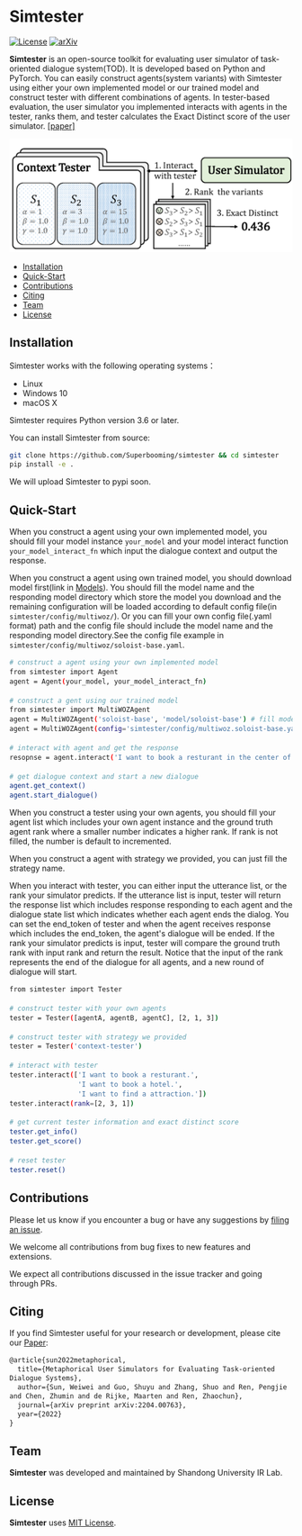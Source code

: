 # Simtester

[comment]: <> ([![Pypi Latest Version]&#40;https://img.shields.io/pypi/v/crslab&#41;]&#40;https://pypi.org/project/crslab&#41;)

[comment]: <> ([![Release]&#40;https://img.shields.io/github/v/release/rucaibox/crslab.svg&#41;]&#40;https://github.com/rucaibox/crslab/releases&#41;)
[![License](https://img.shields.io/badge/License-MIT-blue.svg)](./LICENSE)
[![arXiv](https://img.shields.io/badge/arXiv-Simtester-%23B21B1B)](https://arxiv.org/abs/2204.00763)

[comment]: <> ([![Documentation Status]&#40;https://readthedocs.org/projects/crslab/badge/?version=latest&#41;]&#40;https://crslab.readthedocs.io/en/latest/?badge=latest&#41;)

[comment]: <> (| [Docs]&#40;https://crslab.readthedocs.io/en/latest/?badge=latest&#41;)

[comment]: <> (| [中文版]&#40;./README_CN.md&#41;)

**Simtester** is an open-source toolkit for evaluating user simulator of task-oriented dialogue system(TOD). It is
developed based on Python and PyTorch. You can easily construct agents(system variants) with Simtester using either your
own implemented model or our trained model and construct tester with different combinations of agents. In tester-based
evaluation, the user simulator you implemented interacts with agents in the tester, ranks them, and tester calculates
the Exact Distinct score of the user simulator. [[paper]](https://arxiv.org/pdf/2204.00763.pdf)

![Simtester](https://raw.githubusercontent.com/Superbooming/simtester/master/resource/fig/tester.png?token=GHSAT0AAAAAABZU3BQINX6C27DQVICKNJBCY3CDAGA)

- [Installation](#Installation)
- [Quick-Start](#Quick-Start)
- [Contributions](#Contributions)
- [Citing](#Citing)
- [Team](#Team)
- [License](#License)

[comment]: <> (## Updates)

[comment]: <> (2022.10.28:)

[comment]: <> (-Add )

## Installation

Simtester works with the following operating systems：

- Linux
- Windows 10
- macOS X

Simtester requires Python version 3.6 or later.

[comment]: <> (Simtester requires torch version 1.4.0 or later. If you want to use CRSLab with GPU, please ensure that CUDA or CUDAToolkit version is 9.2 or later. Please use the combinations shown in this [Link]&#40;https://pytorch-geometric.com/whl/&#41; to ensure the normal operation of PyTorch Geometric.)

[comment]: <> (You can install from pip:)

[comment]: <> (```bash)

[comment]: <> (pip install crslab)

[comment]: <> (```)

You can install Simtester from source:

```bash
git clone https://github.com/Superbooming/simtester && cd simtester
pip install -e .
```

We will upload Simtester to pypi soon.

## Quick-Start

When you construct a agent using your own implemented model, you should fill your model instance `your_model`
and your model interact function `your_model_interact_fn` which input the dialogue context and output the response.

When you construct a agent using own trained model, you should download model first(link in [Models](#Models)). You
should fill the model name and the responding model directory which store the model you download and the remaining
configuration will be loaded according to default config file(in `simtester/config/multiwoz/`). Or you can fill your own
config file(.yaml format) path and the config file should include the model name and the responding model directory.See
the config file example in `simtester/config/multiwoz/soloist-base.yaml`.

```bash
# construct a agent using your own implemented model 
from simtester import Agent
agent = Agent(your_model, your_model_interact_fn)

# construct a gent using our trained model
from simtester import MultiWOZAgent
agent = MultiWOZAgent('soloist-base', 'model/soloist-base') # fill model name and model directory
agent = MultiWOZAgent(config='simtester/config/multiwoz.soloist-base.yaml') # fill config path

# interact with agent and get the response
resopnse = agent.interact('I want to book a resturant in the center of city.')

# get dialogue context and start a new dialogue
agent.get_context()
agent.start_dialogue()
```

When you construct a tester using your own agents, you should fill your agent list which includes your own agent
instance and the ground truth agent rank where a smaller number indicates a higher rank. If rank is not filled, the
number is default to incremented.

When you construct a agent with strategy we provided, you can just fill the strategy name.

When you interact with tester, you can either input the utterance list, or the rank your simulator predicts. If the
utterance list is input, tester will return the response list which includes response responding to each agent and the
dialogue state list which indicates whether each agent ends the dialog. You can set the end_token of tester and when the
agent receives response which includes the end_token, the agent's dialogue will be ended. If the rank your simulator
predicts is input, tester will compare the ground truth rank with input rank and return the result. Notice that the
input of the rank represents the end of the dialogue for all agents, and a new round of dialogue will start.

```bash
from simtester import Tester

# construct tester with your own agents
tester = Tester([agentA, agentB, agentC], [2, 1, 3])

# construct tester with strategy we provided
tester = Tester('context-tester')

# interact with tester
tester.interact(['I want to book a resturant.', 
                 'I want to book a hotel.', 
                 'I want to find a attraction.'])
tester.interact(rank=[2, 3, 1])

# get current tester information and exact distinct score
tester.get_info()
tester.get_score()

# reset tester
tester.reset()
```

[comment]: <> (## Models)

[comment]: <> (In CRSLab, we unify the task description of conversational recommendation into three sub-tasks, namely recommendation &#40;)

[comment]: <> (recommend user-preferred items&#41;, conversation &#40;generate proper responses&#41; and policy &#40;select proper interactive action&#41;.)

[comment]: <> (The recommendation and conversation sub-tasks are the core of a CRS and have been studied in most of works. The policy)

[comment]: <> (sub-task is needed by recent works, by which the CRS can interact with users through purposeful strategy. As the first)

[comment]: <> (release version, we have implemented 18 models in the four categories of CRS model, Recommendation model, Conversation)

[comment]: <> (model and Policy model.)

[comment]: <> (|       Category       |                            Model                             |      Graph Neural Network?      |       Pre-training Model?       |)

[comment]: <> (| :------------------: | :----------------------------------------------------------: | :-----------------------------: | :-----------------------------: |)

[comment]: <> (|      CRS Model       | [ReDial]&#40;https://arxiv.org/abs/1812.07617&#41;<br/>[KBRD]&#40;https://arxiv.org/abs/1908.05391&#41;<br/>[KGSF]&#40;https://arxiv.org/abs/2007.04032&#41;<br/>[TG-ReDial]&#40;https://arxiv.org/abs/2010.04125&#41;<br/>[INSPIRED]&#40;https://www.aclweb.org/anthology/2020.emnlp-main.654.pdf&#41; |       ×<br/>√<br/>√<br/>×<br/>×       |       ×<br/>×<br/>×<br/>√<br/>√       |)

[comment]: <> (| Recommendation model | Popularity<br/>[GRU4Rec]&#40;https://arxiv.org/abs/1511.06939&#41;<br/>[SASRec]&#40;https://arxiv.org/abs/1808.09781&#41;<br/>[TextCNN]&#40;https://arxiv.org/abs/1408.5882&#41;<br/>[R-GCN]&#40;https://arxiv.org/abs/1703.06103&#41;<br/>[BERT]&#40;https://arxiv.org/abs/1810.04805&#41; | ×<br/>×<br/>×<br/>×<br/>√<br/>× | ×<br/>×<br/>×<br/>×<br/>×<br/>√ |)

[comment]: <> (|  Conversation model  | [HERD]&#40;https://arxiv.org/abs/1507.04808&#41;<br/>[Transformer]&#40;https://arxiv.org/abs/1706.03762&#41;<br/>[GPT-2]&#40;http://www.persagen.com/files/misc/radford2019language.pdf&#41; |          ×<br/>×<br/>×          |          ×<br/>×<br/>√          |)

[comment]: <> (|     Policy model     | PMI<br/>[MGCG]&#40;https://arxiv.org/abs/2005.03954&#41;<br/>[Conv-BERT]&#40;https://arxiv.org/abs/2010.04125&#41;<br/>[Topic-BERT]&#40;https://arxiv.org/abs/2010.04125&#41;<br/>[Profile-BERT]&#40;https://arxiv.org/abs/2010.04125&#41; |    ×<br/>×<br/>×<br/>×<br/>×    |    ×<br/>×<br/>√<br/>√<br/>√    |)

[comment]: <> (Among them, the four CRS models integrate the recommendation model and the conversation model to improve each other,)

[comment]: <> (while others only specify an individual task.)

[comment]: <> (For Recommendation model and Conversation model, we have respectively implemented the following commonly-used automatic)

[comment]: <> (evaluation metrics:)

[comment]: <> (|        Category        |                           Metrics                            |)

[comment]: <> (| :--------------------: | :----------------------------------------------------------: |)

[comment]: <> (| Recommendation Metrics |      Hit@{1, 10, 50}, MRR@{1, 10, 50}, NDCG@{1, 10, 50}      |)

[comment]: <> (|  Conversation Metrics  | PPL, BLEU-{1, 2, 3, 4}, Embedding Average/Extreme/Greedy, Distinct-{1, 2, 3, 4} |)

[comment]: <> (|     Policy Metrics     |        Accuracy, Hit@{1,3,5}           |)

[comment]: <> (## Datasets)

[comment]: <> (We have collected and preprocessed 6 commonly-used human-annotated datasets, and each dataset was matched with proper)

[comment]: <> (KGs as shown below:)

[comment]: <> (|                           Dataset                            | Dialogs | Utterances |   Domains    | Task Definition | Entity KG  |  Word KG   |)

[comment]: <> (| :----------------------------------------------------------: | :-----: | :--------: | :----------: | :-------------: | :--------: | :--------: |)

[comment]: <> (|       [ReDial]&#40;https://redialdata.github.io/website/&#41;        | 10,006  |  182,150   |    Movie     |       --        |  DBpedia   | ConceptNet |)

[comment]: <> (|      [TG-ReDial]&#40;https://github.com/RUCAIBox/TG-ReDial&#41;      | 10,000  |  129,392   |    Movie     |   Topic Guide   | CN-DBpedia |   HowNet   |)

[comment]: <> (|        [GoRecDial]&#40;https://arxiv.org/abs/1909.03922&#41;         |  9,125  |  170,904   |    Movie     |  Action Choice  |  DBpedia   | ConceptNet |)

[comment]: <> (|        [DuRecDial]&#40;https://arxiv.org/abs/2005.03954&#41;         | 10,200  |  156,000   | Movie, Music |    Goal Plan    | CN-DBpedia |   HowNet   |)

[comment]: <> (|      [INSPIRED]&#40;https://github.com/sweetpeach/Inspired&#41;      |  1,001  |   35,811   |    Movie     | Social Strategy |  DBpedia   | ConceptNet |)

[comment]: <> (| [OpenDialKG]&#40;https://github.com/facebookresearch/opendialkg&#41; | 13,802  |   91,209   | Movie, Book  |  Path Generate  |  DBpedia   | ConceptNet |)

[comment]: <> (## Performance)

[comment]: <> (We have trained and test the integrated models on the TG-Redial dataset, which is split into training, validation and)

[comment]: <> (test sets using a ratio of 8:1:1. For each conversation, we start from the first utterance, and generate reply)

[comment]: <> (utterances or recommendations in turn by our model. We perform the evaluation on the three sub-tasks.)

[comment]: <> (### Recommendation Task)

[comment]: <> (|   Model   |    Hit@1    |   Hit@10   |   Hit@50   |    MRR@1    |   MRR@10   |   MRR@50   |   NDCG@1    |  NDCG@10   |  NDCG@50   |)

[comment]: <> (| :-------: | :---------: | :--------: | :--------: | :---------: | :--------: | :--------: | :---------: | :--------: | :--------: |)

[comment]: <> (|  SASRec   |  0.000446   |  0.00134   |   0.0160   |   0.000446  |  0.000576  |  0.00114   |  0.000445   |  0.00075   |  0.00380   |)

[comment]: <> (|  TextCNN  |   0.00267   |   0.0103   |   0.0236   |   0.00267   |  0.00434   |  0.00493   |   0.00267   |  0.00570   |  0.00860   |)

[comment]: <> (|   BERT    |   0.00722   |  0.00490   |   0.0281   |   0.00722   |   0.0106   |   0.0124   |   0.00490   |   0.0147   |   0.0239   |)

[comment]: <> (|   KBRD    |   0.00401   |   0.0254   |   0.0588   |   0.00401   |  0.00891   |   0.0103   |   0.00401   |   0.0127   |   0.0198   |)

[comment]: <> (|   KGSF    |   0.00535   | **0.0285** | **0.0771** |   0.00535   |   0.0114   | **0.0135** |   0.00535   | **)

[comment]: <> (0.0154** | **0.0259** |)

[comment]: <> (| TG-ReDial | **0.00793** |   0.0251   |   0.0524   | **0.00793** | **0.0122** |   0.0134   | **)

[comment]: <> (0.00793** |   0.0152   |   0.0211   |)

[comment]: <> (### Conversation Task)

[comment]: <> (|    Model    |  BLEU@1   |  BLEU@2   |   BLEU@3   |   BLEU@4   |  Dist@1  |  Dist@2  |  Dist@3  |  Dist@4  |  Average  |  Extreme  |  Greedy   |   PPL    |)

[comment]: <> (| :---------: | :-------: | :-------: | :--------: | :--------: | :------: | :------: | :------: | :------: | :-------: | :-------: | :-------: | :------: |)

[comment]: <> (|    HERD     |   0.120   |  0.0141   |  0.00136   |  0.000350  |  0.181   |  0.369   |  0.847   |   1.30   |   0.697   |   0.382   |   0.639   |   472    |)

[comment]: <> (| Transformer |   0.266   |  0.0440   |   0.0145   |  0.00651   |  0.324   |  0.837   |   2.02   |   3.06   |   0.879   |   0.438   |   0.680   |   30.9   |)

[comment]: <> (|    GPT2     |  0.0858   |  0.0119   |  0.00377   |   0.0110   | **2.35** | **4.62** | **8.84** | **)

[comment]: <> (12.5** |   0.763   |   0.297   |   0.583   |   9.26   |)

[comment]: <> (|    KBRD     |   0.267   |  0.0458   |   0.0134   |  0.00579   |  0.469   |   1.50   |   3.40   |   4.90   |   0.863   |   0.398   |   0.710   |   52.5   |)

[comment]: <> (|    KGSF     | **0.383** | **0.115** | **0.0444** | **0.0200** |  0.340   |  0.910   |   3.50   |   6.20   | **)

[comment]: <> (0.888** | **0.477** | **0.767** |   50.1   |)

[comment]: <> (|  TG-ReDial  |   0.125   |  0.0204   |  0.00354   |  0.000803  |  0.881   |   1.75   |   7.00   |   12.0   |   0.810   |   0.332   |   0.598   | **)

[comment]: <> (7.41** |)

[comment]: <> (### Policy Task)

[comment]: <> (|   Model    |   Hit@1   |  Hit@10   |  Hit@50   |   MRR@1   |  MRR@10   |  MRR@50   |  NDCG@1   |  NDCG@10  |  NDCG@50  |)

[comment]: <> (| :--------: | :-------: | :-------: | :-------: | :-------: | :-------: | :-------: | :-------: | :-------: | :-------: |)

[comment]: <> (|    MGCG    |   0.591   |   0.818   |   0.883   |   0.591   |   0.680   |   0.683   |   0.591   |   0.712   |   0.729   |)

[comment]: <> (| Conv-BERT  |   0.597   |   0.814   |   0.881   |   0.597   |   0.684   |   0.687   |   0.597   |   0.716   |   0.731   |)

[comment]: <> (| Topic-BERT |   0.598   |   0.828   |   0.885   |   0.598   |   0.690   |   0.693   |   0.598   |   0.724   |   0.737   |)

[comment]: <> (| TG-ReDial  | **0.600** | **0.830** | **0.893** | **0.600** | **0.693** | **0.696** | **0.600** | **0.727** | **)

[comment]: <> (0.741** |)

[comment]: <> (The above results were obtained from our CRSLab in preliminary experiments. However, these algorithms were implemented)

[comment]: <> (and tuned based on our understanding and experiences, which may not achieve their optimal performance. If you could)

[comment]: <> (yield a better result for some specific algorithm, please kindly let us know. We will update this table after the)

[comment]: <> (results are verified.)

[comment]: <> (## Releases)

[comment]: <> (| Releases |     Date      |   Features   |)

[comment]: <> (| :------: | :-----------: | :----------: |)

[comment]: <> (|  v0.1.1  | 1 / 4 / 2021  | Basic CRSLab |)

[comment]: <> (|  v0.1.2  | 3 / 28 / 2021 |    CRSLab    |)

## Contributions

Please let us know if you encounter a bug or have any suggestions
by [filing an issue](https://github.com/Superbooming/simtester/issues).

We welcome all contributions from bug fixes to new features and extensions.

We expect all contributions discussed in the issue tracker and going through PRs.

## Citing

If you find Simtester useful for your research or development, please cite
our [Paper](https://arxiv.org/pdf/2204.00763.pdf):

```
@article{sun2022metaphorical,
  title={Metaphorical User Simulators for Evaluating Task-oriented Dialogue Systems},
  author={Sun, Weiwei and Guo, Shuyu and Zhang, Shuo and Ren, Pengjie and Chen, Zhumin and de Rijke, Maarten and Ren, Zhaochun},
  journal={arXiv preprint arXiv:2204.00763},
  year={2022}
}
```

## Team

**Simtester** was developed and maintained by Shandong University IR Lab.

## License

**Simtester** uses [MIT License](./LICENSE).